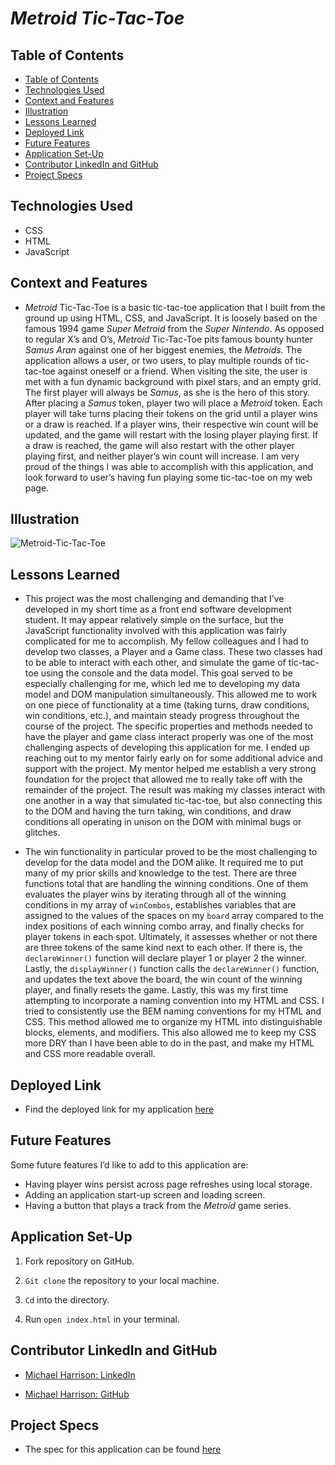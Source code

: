 # _Metroid Tic-Tac-Toe_

## Table of Contents

- [Table of Contents](#table-of-contents)
- [Technologies Used](#technologies-used)
- [Context and Features](#context-and-features)
- [Illustration](#illustration)
- [Lessons Learned](#lessons-learned)
- [Deployed Link](#deployed-link)
- [Future Features](#future-features)
- [Application Set-Up](#application-set-up)
- [Contributor LinkedIn and GitHub](#contributor-linkedin-and-github)
- [Project Specs](#project-specs)

## Technologies Used

- CSS
- HTML
- JavaScript

## Context and Features

- _Metroid_ Tic-Tac-Toe is a basic tic-tac-toe application that I built from the ground up using HTML, CSS, and JavaScript. It is loosely based on the famous 1994 game _Super Metroid_ from the _Super Nintendo_. As opposed to regular X’s and O’s, _Metroid_ Tic-Tac-Toe pits famous bounty hunter _Samus Aran_ against one of her biggest enemies, the _Metroids_. The application allows a user, or two users, to play multiple rounds of  tic-tac-toe against oneself or a friend. When visiting the site, the user is met with a fun dynamic background with pixel stars, and an empty grid. The first player will always be _Samus_, as she is the hero of this story. After placing a _Samus_ token, player two will place a _Metroid_ token. Each player will take turns placing their tokens on the grid until a player wins or a draw is reached. If a player wins, their respective win count will be updated, and the game will restart with the losing player playing first. If a draw is reached, the game will also restart with the other player playing first, and neither player’s win count will increase. I am very proud of the things I was able to accomplish with this application, and look forward to user’s having fun playing some tic-tac-toe on my web page.    

## Illustration

![Metroid-Tic-Tac-Toe](https://user-images.githubusercontent.com/95496577/165404447-42b47354-b81b-4ddb-aaaa-50be6d7fa9a7.gif)

## Lessons Learned

- This project was the most challenging and demanding that I’ve developed in my short time as a front end software development student. It may appear relatively simple on the surface, but the JavaScript functionality involved with this application was fairly complicated for me to accomplish. My fellow colleagues and I had to develop two classes, a Player and a Game class. These two classes had to be able to interact with each other, and simulate the game of tic-tac-toe using the console and the data model. This goal served to be especially challenging for me, which led me to developing my data model and DOM manipulation simultaneously. This allowed me to work on one piece of functionality at a time (taking turns, draw conditions, win conditions, etc.), and maintain steady progress throughout the course of the project. The specific properties and methods needed to have the player and game class interact properly was one of the most challenging aspects of developing this application for me. I ended up reaching out to my mentor fairly early on for some additional advice and support with the project. My mentor helped me establish a very strong foundation for the project that allowed me to really take off with the remainder of the project. The result was making my classes interact with one another in a way that simulated tic-tac-toe, but also connecting this to the DOM and having the turn taking, win conditions, and draw conditions all operating in unison on the DOM with minimal bugs or glitches.

- The win functionality in particular proved to be the most challenging to develop for the data model and the DOM alike. It required me to put many of my prior skills and knowledge to the test. There are three functions total that are handling the winning conditions. One of them evaluates the player wins by iterating through all of the winning conditions in my array of `winCombos`, establishes variables that are assigned to the values of  the spaces on my `board` array compared to the index positions of each winning combo array, and finally checks for player tokens in each spot. Ultimately, it assesses whether or not there are three tokens of the same kind next to each other. If there is, the `declareWinner()` function will declare player 1 or player 2 the winner. Lastly, the `displayWinner()` function calls the `declareWinner()` function, and updates the text above the board, the win count of the winning player, and finally resets the game. Lastly, this was my first time attempting to incorporate a naming convention into my HTML and CSS. I tried to consistently use the BEM naming conventions for my HTML and CSS. This method allowed me to organize my HTML into distinguishable blocks, elements, and modifiers. This also allowed me to keep my CSS more DRY than I have been able to do in the past, and make my HTML and CSS more readable overall.      

## Deployed Link

- Find the deployed link for my application [here](https://mikeharrison57.github.io/tic-tac-toe/)

## Future Features

Some future features I’d like to add to this application are:

- Having player wins persist across page refreshes using local storage.
- Adding an application start-up screen and loading screen.
- Having a button that plays a track from the _Metroid_ game series.  


## Application Set-Up

1. Fork repository on GitHub.

2. `Git clone` the repository to your local machine.

3. `Cd` into the directory.

4. Run `open index.html` in your terminal.

## Contributor LinkedIn and GitHub

- [Michael Harrison: LinkedIn](https://www.linkedin.com/in/michael-harrison-b476a498/)

- [Michael Harrison: GitHub](https://github.com/mikeharrison57)

## Project Specs

- The spec for this application can be found [here](https://frontend.turing.edu/projects/module-1/tic-tac-toe-solo-v2.html)    
